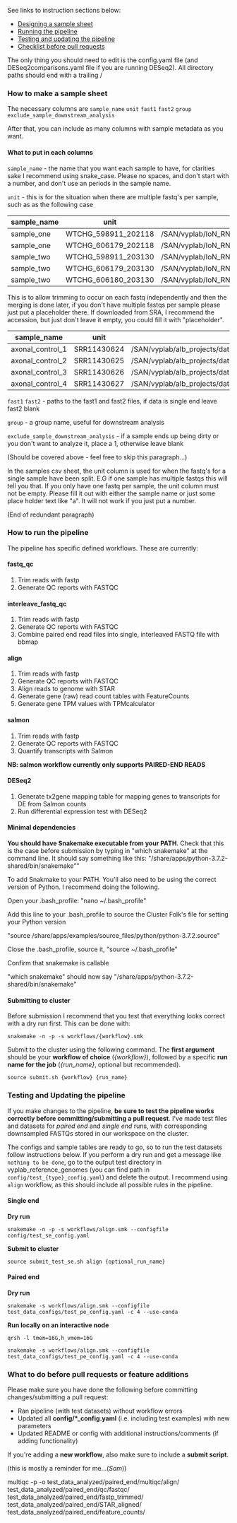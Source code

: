 
See links to instruction sections below:

- [Designing a sample sheet](#how-to-make-a-sample-sheet)
- [Running the pipeline](#how-to-run-the-pipeline)
- [Testing and updating the pipeline](#testing-and-updating-the-pipeline)
- [Checklist before pull requests](#what-to-do-before-pull-requests-or-feature-additions)

The only thing you should need to edit is the config.yaml file (and DESeq2comparisons.yaml file if you are running DESeq2). All directory paths should end with a trailing /

### How to make a sample sheet
The necessary columns are
`sample_name`	`unit`	`fast1`	`fast2`	`group`	`exclude_sample_downstream_analysis`

After that, you can include as many columns with sample metadata as you want.


#### What to put in each columns
`sample_name` - the name that you want each sample to have, for clarities sake I recommend using snake_case. Please no spaces, and don't start with a number, and don't use an periods in the sample name. 


`unit` - this is for the situation when there are multiple fastq's per sample, such as as the following case

sample_name | unit | fast1 | fast2 | group | exclude_sample_downstream_analysis
-- | -- | -- | -- | -- | --
sample_one | WTCHG_598911_202118 | /SAN/vyplab/IoN_RNAseq/Bilal_Muscle_biopsies/fastqs/WTCHG_598911_202118_1.fastq.gz | /SAN/vyplab/IoN_RNAseq/Bilal_Muscle_biopsies/fastqs/WTCHG_598911_202118_2.fastq.gz | OPMD |
sample_one | WTCHG_606179_202118 | /SAN/vyplab/IoN_RNAseq/Bilal_Muscle_biopsies/fastqs/WTCHG_606179_202118_1.fastq.gz | /SAN/vyplab/IoN_RNAseq/Bilal_Muscle_biopsies/fastqs/WTCHG_606179_202118_2.fastq.gz | OPMD |
sample_two | WTCHG_598911_203130 | /SAN/vyplab/IoN_RNAseq/Bilal_Muscle_biopsies/fastqs/WTCHG_598911_203130_1.fastq.gz | /SAN/vyplab/IoN_RNAseq/Bilal_Muscle_biopsies/fastqs/WTCHG_598911_203130_2.fastq.gz | IBM |
sample_two | WTCHG_606179_203130 | /SAN/vyplab/IoN_RNAseq/Bilal_Muscle_biopsies/fastqs/WTCHG_606179_203130_1.fastq.gz | /SAN/vyplab/IoN_RNAseq/Bilal_Muscle_biopsies/fastqs/WTCHG_606179_203130_2.fastq.gz | IBM |
sample_two | WTCHG_606180_203130 | /SAN/vyplab/IoN_RNAseq/Bilal_Muscle_biopsies/fastqs/WTCHG_606180_203130_1.fastq.gz | /SAN/vyplab/IoN_RNAseq/Bilal_Muscle_biopsies/fastqs/WTCHG_606180_203130_2.fastq.gz | IBM |


This is to allow trimming to occur on each fastq independently and then the merging is done later, if you don't have multiple fastqs per sample
please just put a placeholder there. If downloaded from SRA, I recommend the accession, but just don't leave it empty, you could fill  it with "placeholder".

sample_name | unit | fast1 | fast2 | group | exclude_sample_downstream_analysis
-- | -- | -- | -- | -- | --
axonal_control_1 | SRR11430624 | /SAN/vyplab/alb_projects/data/briese_tdp43_mouse_motorneuron/raw_data/SRR11430624.fastq |  | axonal_control |
axonal_control_2 | SRR11430625 | /SAN/vyplab/alb_projects/data/briese_tdp43_mouse_motorneuron/raw_data/SRR11430625.fastq |  | axonal_control |
axonal_control_3 | SRR11430626 | /SAN/vyplab/alb_projects/data/briese_tdp43_mouse_motorneuron/raw_data/SRR11430626.fastq |  | axonal_control |
axonal_control_4 | SRR11430627 | /SAN/vyplab/alb_projects/data/briese_tdp43_mouse_motorneuron/raw_data/SRR11430627.fastq |  | axonal_control |

`fast1`	`fast2` - paths to the fast1 and fast2 files, if data is single end leave fast2 blank

`group` - a group name, useful for downstream analysis

`exclude_sample_downstream_analysis` - if a sample ends up being dirty or you don't want to analyze it, place a 1, otherwise leave blank

(Should be covered above - feel free to skip this paragraph...)

In the samples csv sheet, the unit column is used for when the fastq's for a single sample have been split. E.G if one sample has multiple fastqs this will tell you that. If you only have one fastq per sample, the unit column must not be empty. Please fill it out with either the sample name or just some place holder text like "a". It will not work if you just put a number.

(End of redundant paragraph)

### How to run the pipeline

The pipeline has specific defined workflows. These are currently:

#### fastq_qc
1. Trim reads with fastp
2. Generate QC reports with FASTQC

#### interleave_fastq_qc
1. Trim reads with fastp
2. Generate QC reports with FASTQC
3. Combine paired end read files into single, interleaved FASTQ file with bbmap

#### align
1. Trim reads with fastp
2. Generate QC reports with FASTQC
3. Align reads to genome with STAR
4. Generate gene (raw) read count tables with FeatureCounts
5. Generate gene TPM values with TPMcalculator

#### salmon
1. Trim reads with fastp
2. Generate QC reports with FASTQC
3. Quantify transcripts with Salmon

**NB: salmon workflow currently only supports PAIRED-END READS**

#### DESeq2
1. Generate tx2gene mapping table for mapping genes to transcripts for DE from Salmon counts
2. Run differential expression test with DESeq2

#### Minimal dependencies

**You should have Snakemake executable from your PATH**. Check that this is the case before submission by typing in "which snakemake" at the command line. It should say something like this:
"/share/apps/python-3.7.2-shared/bin/snakemake""

To add Snakmake to your PATH. You'll also need to be using the correct version of Python. I recommend doing the following.

Open your .bash_profile:
"nano ~/.bash_profile"

Add this line to your .bash_profile to source the Cluster Folk's file for setting your Python version

"source /share/apps/examples/source_files/python/python-3.7.2.source"

Close the .bash_profile, source it, "source ~/.bash_profile"

Confirm that snakemake is callable

"which snakemake" should now say "/share/apps/python-3.7.2-shared/bin/snakemake"

#### Submitting to cluster

Before submission I recommend that you test that everything looks correct with a dry run first. This can be done with:

```
snakemake -n -p -s workflows/{workflow}.smk
```

Submit to the cluster using the following command. The **first argument** should be your **workflow of choice** (*{workflow}*), followed by a specific **run name for the job** (*{run_name}*, optional but recommended).

```
source submit.sh {workflow} {run_name}
```


### Testing and Updating the pipeline

If you make changes to the pipeline, **be sure to test the pipeline works correctly before committing/submitting a pull request**. I've made test files and datasets for *paired end* and *single end* runs, with corresponding downsampled FASTQs stored in our workspace on the cluster.

The configs and sample tables are ready to go, so to run the test datasets follow instructions below. If you perform a dry run and get a message like `nothing to be done`, go to the output test directory in vyplab_reference_genomes (you can find path in `config/test_{type}_config.yaml`) and delete the output. I recommend using `align` workflow, as this should include all possible rules in the pipeline.

#### Single end

**Dry run**

```
snakemake -n -p -s workflows/align.smk --configfile config/test_se_config.yaml
```

**Submit to cluster**

```
source submit_test_se.sh align {optional_run_name}
```

#### Paired end

**Dry run**

```
snakemake -s workflows/align.smk --configfile test_data_configs/test_pe_config.yaml -c 4 --use-conda
```

**Run locally on an interactive node**

```
qrsh -l tmem=16G,h_vmem=16G

snakemake -s workflows/align.smk --configfile test_data_configs/test_pe_config.yaml -c 4 --use-conda

```


### What to do before pull requests or feature additions

Please make sure you have done the following before committing changes/submitting a pull request:
- Ran pipeline (with test datasets) without workflow errors
- Updated all **config/*_config.yaml** (i.e. including test examples) with new parameters
- Updated README or config with additional instructions/comments (if adding functionality)

If you're adding a **new workflow**, also make sure to include a **submit script**.

(this is mostly a reminder for me...(*Sam*))


 multiqc         -p         -o test_data_analyzed/paired_end/multiqc/align/ test_data_analyzed/paired_end/qc/fastqc/ test_data_analyzed/paired_end/fastp_trimmed/ test_data_analyzed/paired_end/STAR_aligned/ test_data_analyzed/paired_end/feature_counts/
